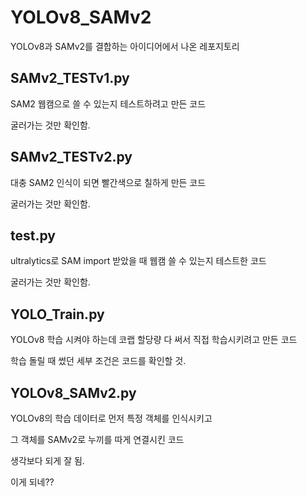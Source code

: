 # YOLOv8_SAMv2

YOLOv8과 SAMv2를 결합하는 아이디어에서 나온 레포지토리

## SAMv2_TESTv1.py

SAM2 웹캠으로 쓸 수 있는지 테스트하려고 만든 코드

굴러가는 것만 확인함.

## SAMv2_TESTv2.py

대충 SAM2 인식이 되면 빨간색으로 칠하게 만든 코드

굴러가는 것만 확인함.

## test.py

ultralytics로 SAM import 받았을 때 웹캠 쓸 수 있는지 테스트한 코드

굴러가는 것만 확인함.

## YOLO_Train.py

YOLOv8 학습 시켜야 하는데 코랩 할당량 다 써서 직접 학습시키려고 만든 코드

학습 돌릴 때 썼던 세부 조건은 코드를 확인할 것.

## YOLOv8_SAMv2.py

YOLOv8의 학습 데이터로 먼저 특정 객체를 인식시키고

그 객체를 SAMv2로 누끼를 따게 연결시킨 코드

생각보다 되게 잘 됨.

이게 되네??
